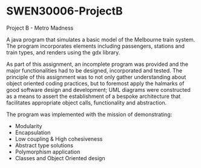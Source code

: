 # SWEN30006-ProjectB
Project B - Metro Madness

A java program that simulates a basic model of the Melbourne train system.
The program incorporates elements including passengers, stations and train types, and renders using the gdx library.

As part of this assignment, an incomplete program was provided and the major functionalities had to be designed, incorporated and tested. The principle of this assignment was to not only gather understanding about object oriented coding practices, but to foremost apply the halmarks of good software design and development; UML diagrams were constructed as a means to assert the establishment of a bespoke architecture that facilitates appropriate object calls, functionality and abstraction. 

The program was implemented with the mission of demonstrating:
* Modularity
* Encapsulation
* Low coupling & High cohesiveness
* Abstract type solutions
* Polymorphism application
* Classes and Object Oriented design
